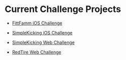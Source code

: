 # Current Challenge Projects

- [FittFamm iOS Challenge](iOS/FittFamm/Challenge_Contract_1.md)

- [SimpleKicking iOS Challenge](iOS/SimpleKicking/Challenge_Contract_1.md)

- [SimpleKicking Web Challenge](Web/SimpleKicking/Challenge_Contract_1.md)

- [RedTire Web Challenge](Web/RedTire/Challenge_Contract_1.md)
